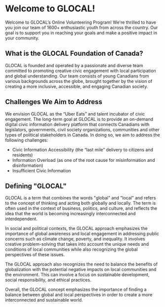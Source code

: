 # Welcome to GLOCAL!

Welcome to GLOCAL’s Online Volunteering Program! We're thrilled to have you join our team of 1600+ enthusiastic youth from across the country. Our goal is to support you in reaching your goals and make a positive impact in your community.

## What is the GLOCAL Foundation of Canada?
GLOCAL is founded and operated by a passionate and diverse team committed to promoting creative civic engagement with local participation and global understanding. Our team consists of young Canadians from various backgrounds across the globe, brought together by the vision of creating a more inclusive, accessible, and engaging Canadian society. 

## Challenges We Aim to Address
We envision GLOCAL as the “Uber Eats” and talent incubator of civic engagement. The long-term goal at GLOCAL is to provide an on-demand digital civic information delivery platform that connects Canadians with legislators, governments, civil society organizations, communities and other types of political stakeholders in Canada. In doing so, we aim to address the following challenges:
- Civic Information Accessibility (the “last mile” delivery to citizens and residents)
- Information Overload (as one of the root cause for misinformation and disinformation)
- Insufficient Civic Information


## Defining "GLOCAL"
GLOCAL is a term that combines the words "global" and "local" and refers to the concept of thinking and acting both globally and locally. The term is often used in the context of business, politics, and culture, and reflects the idea that the world is becoming increasingly interconnected and interdependent.


In social and political contexts, the GLOCAL approach emphasizes the importance of global awareness and local engagement in addressing public concerns such as climate change, poverty, and inequality. It involves creative problem-solving that takes into account the unique needs and conditions of local communities while also recognizing the global perspectives of these issues. 


The GLOCAL approach also recognizes the need to balance the benefits of globalization with the potential negative impacts on local communities and the environment. This can involve a focus on sustainable development, social responsibility, and ethical practices. 


Overall, the GLOCAL concept emphasizes the importance of finding a balance between global and local perspectives in order to create a more interconnected and sustainable world.